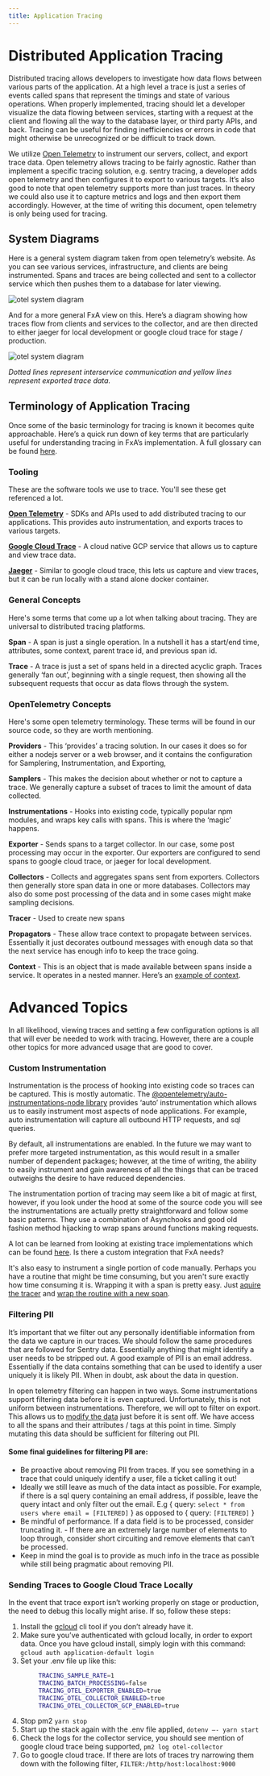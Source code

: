 ```yaml
---
title: Application Tracing
---
```


# Distributed Application Tracing

Distributed tracing allows developers to investigate how data flows between various parts of the application. At a high level a trace is just a series of events called spans that represent the timings and state of various operations. When properly implemented, tracing should let a developer visualize the data flowing between services, starting with a request at the client and flowing all the way to the database layer, or third party APIs, and back. Tracing can be useful for finding inefficiencies or errors in code that might otherwise be unrecognized or be difficult to track down.

We utilize [Open Telemetry](https://opentelemetry.io/) to instrument our servers, collect, and export trace data. Open telemetry allows tracing to be fairly agnostic. Rather than implement a specific tracing solution, e.g. sentry tracing, a developer adds open telemetry and then configures it to export to various targets. It’s also good to note that open telemetry supports more than just traces. In theory we could also use it to capture metrics and logs and then export them accordingly. However, at the time of writing this document, open telemetry is only being used for tracing. 

## System Diagrams

Here is a general system diagram taken from open telemetry’s website. As you can see various services, infrastructure, and clients are being instrumented. Spans and traces are being collected and sent to a collector service which then pushes them to a database for later viewing.

![otel system diagram](../assets/tracing/fxa-otel-system-diagram.png "image_tooltip")


And for a more general FxA view on this. Here’s a diagram showing how traces flow from clients and services to the collector, and are then directed to either jaeger for local development or google cloud trace for stage / production.

![otel system diagram](../assets/tracing/fxa-tracing-system-diagram.png "image_tooltip")

_Dotted lines represent interservice communication and yellow lines represent exported trace data._

## Terminology of Application Tracing

Once some of the basic terminology for tracing is known it becomes quite approachable. Here’s a quick run down of key terms that are particularly useful for understanding tracing in FxA’s implementation. A full glossary can be found [here](https://opentelemetry.io/docs/concepts/glossary/).


### Tooling

These are the software tools we use to trace. You'll see these get referenced a lot.

**[Open Telemetry](https://opentelemetry.io/)** - SDKs and APIs used to add distributed tracing to our applications. This provides auto instrumentation, and exports traces to various targets.

**[Google Cloud Trace](https://cloud.google.com/trace)** - A cloud native GCP service that allows us to capture and view trace data.

**[Jaeger](https://www.jaegertracing.io/go)** - Similar to google cloud trace, this lets us capture and view traces, but it can be run locally with a stand alone docker container.


### General Concepts

Here's some terms that come up a lot when talking about tracing. They are universal to distributed tracing platforms.

**Span** - A span is just a single operation. In a nutshell it has a start/end time, attributes, some context, parent trace id, and previous span id.

**Trace** - A trace is just a set of spans held in a directed acyclic graph. Traces generally ‘fan out’, beginning with a single request, then showing all the subsequent requests that occur as data flows through the system.




### OpenTelemetry Concepts

Here's some open telemetry terminology. These terms will be found in our source code, so they are worth mentioning.

**Providers** - This ‘provides’ a tracing solution. In our cases it does so for either a nodejs server or a web browser, and it contains the configuration for Samplering, Instrumentation, and Exporting,    


**Samplers** - This makes the decision about whether or not to capture a trace. We generally capture a subset of traces to limit the amount of data collected.


**Instrumentations** - Hooks into existing code, typically popular npm modules, and wraps key calls with spans. This is where the ‘magic’ happens.


**Exporter** - Sends spans to a target collector. In our case, some post processing may occur in the exporter. Our exporters are configured to send spans to google cloud trace, or jaeger for local development.


**Collectors** - Collects and aggregates spans sent from exporters. Collectors then generally store span data in one or more databases. Collectors may also do some post processing of the data and in some cases might make sampling decisions.

**Tracer** - Used to create new spans

**Propagators** - These allow trace context to propagate between services. Essentially it just decorates outbound messages with enough data so that the next service has enough info to keep the trace going. 

**Context** - This is an object that is made available between spans inside a service. It operates in a nested manner. Here’s an [example of context](https://opentelemetry.io/docs/concepts/glossary/).



# Advanced Topics

In all likelihood, viewing traces and setting a few configuration options is all that will ever be needed to work with tracing. However, there are a couple other topics for more advanced usage that are good to cover.

### Custom Instrumentation

Instrumentation is the process of hooking into existing code so traces can be captured. This is mostly automatic. The [@opentelemetry/auto-instrumentations-node library](https://www.npmjs.com/package/@opentelemetry/auto-instrumentations-node) provides ‘auto’ instrumentation which allows us to easily instrument most aspects of node applications. For example, auto instrumentation will capture all outbound HTTP requests, and sql queries.

By default, all instrumentations are enabled. In the future we may want to prefer more targeted instrumentation, as this would result in a smaller number of dependent packages; however, at the time of writing, the ability to easily instrument and gain awareness of all the things that can be traced outweighs the desire to have reduced dependencies.

The instrumentation portion of tracing may seem like a bit of magic at first, however, if you look under the hood at some of the source code you will see the instrumentations are actually pretty straightforward and follow some basic patterns. They use a combination of Asynchooks and good old fashion method hijacking to wrap spans around functions making requests. 

A lot can be learned from looking at existing trace implementations which can be found [here](https://github.com/open-telemetry/opentelemetry-js-contrib/blob/main/plugins). Is there a custom integration that FxA needs?

It's also easy to instrument a single portion of code manually. Perhaps you have a routine that might be time consuming, but you aren't sure exactly how time consuming it is. Wrapping it with a span is pretty easy. Just [aquire the tracer](https://opentelemetry.io/docs/instrumentation/js/instrumentation/#acquiring-a-tracer) and [wrap the routine with a new span](https://opentelemetry.io/docs/instrumentation/js/instrumentation/#create-nested-spans). 

### Filtering PII

It’s important that we filter out any personally identifiable information from the data we capture in our traces. We should follow the same procedures that are followed for Sentry data. Essentially anything that might identify a user needs to be stripped out. A good example of PII is an email address. Essentially if the data contains something that can be used to identify a user uniquely it is likely PII. When in doubt, ask about the data in question.

In open telemetry filtering can happen in two ways. Some instrumentations support filtering data before it is even captured. Unfortunately, this is not uniform between instrumentations. Therefore, we will opt to filter on export. This allows us to [modify the data](https://github.com/mozilla/fxa/blob/6a415eb4c4aac4a5eabf4c79857b7874d09811b1/packages/fxa-shared/tracing/exporters/fxa-otlp.ts#L38) just before it is sent off. We have access to all the spans and their attributes / tags at this point in time. Simply mutating this data should be sufficient for filtering out PII. 

#### Some final guidelines for filtering PII are:
- Be proactive about removing PII from traces. If you see something in a trace that could uniquely identify a user, file a ticket calling it out!
- Ideally we still leave as much of the data intact as possible. For example, if there is a sql query containing an email address, if possible, leave the query intact and only filter out the email. E.g { query: `select * from users where email = [FILTERED]` }  as opposed to { query: `[FILTERED]` }
- Be mindful of performance. If a data field is to be processed, consider truncating it. - If there are an extremely large number of elements to loop through, consider short circuiting and remove elements that can’t be processed. 
- Keep in mind the goal is to provide as much info in the trace as possible while still being pragmatic about removing PII.


### Sending Traces to Google Cloud Trace Locally
In the event that trace export isn’t working properly on stage or production, the need to debug this locally might arise. If so, follow these steps:

1. Install the [gcloud](https://cloud.google.com/sdk/docs/install) cli tool if you don’t already have it.
1. Make sure you’ve authenticated with gcloud locally, in order to export data. Once you have gcloud install, simply login with this command:
`gcloud auth application-default login`
1. Set your .env file up like this:
   ```bash
        TRACING_SAMPLE_RATE=1
        TRACING_BATCH_PROCESSING=false
        TRACING_OTEL_EXPORTER_ENABLED=true
        TRACING_OTEL_COLLECTOR_ENABLED=true
        TRACING_OTEL_COLLECTOR_GCP_ENABLED=true
   ```
1. Stop pm2 `yarn stop`
1. Start up the stack again with the .env file applied, `dotenv —- yarn start`
1. Check the logs for the collector service, you should see mention of google cloud trace being supported, `pm2 log otel-collector`
1. Go to google cloud trace. If there are lots of traces try narrowing them down with the following filter, `FILTER:/http/host:localhost:9000`

